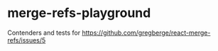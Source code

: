 # merge-refs-playground

Contenders and tests for https://github.com/gregberge/react-merge-refs/issues/5
